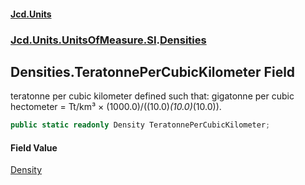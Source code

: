 #### [Jcd.Units](index 'index')
### [Jcd.Units.UnitsOfMeasure.SI](Jcd.Units.UnitsOfMeasure.SI 'Jcd.Units.UnitsOfMeasure.SI').[Densities](Densities 'Jcd.Units.UnitsOfMeasure.SI.Densities')

## Densities.TeratonnePerCubicKilometer Field

teratonne per cubic kilometer defined such that: gigatonne per cubic hectometer = Tt/km³ ×
(1000.0)/((10.0)*(10.0)*(10.0)).

```csharp
public static readonly Density TeratonnePerCubicKilometer;
```

#### Field Value
[Density](Density 'Jcd.Units.UnitTypes.Density')